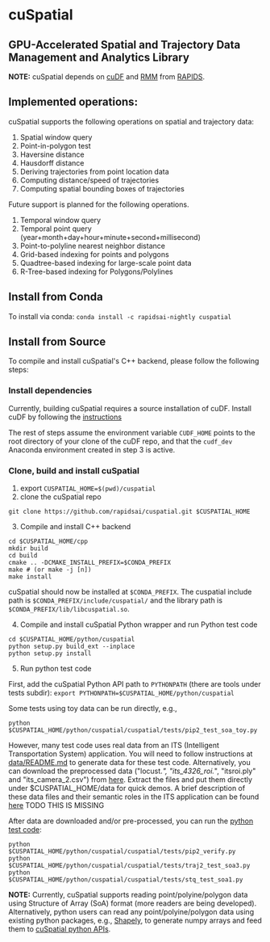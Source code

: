# cuSpatial
## GPU-Accelerated Spatial and Trajectory Data Management and Analytics Library

**NOTE:** cuSpatial depends on [cuDF](https://github.com/rapidsai/cudf) and
[RMM](https://github.com/rapidsai/rmm) from [RAPIDS](https://rapids.ai/).

## Implemented operations:
cuSpatial supports the following operations on spatial and trajectory data:
1. Spatial window query
2. Point-in-polygon test
3. Haversine distance
4. Hausdorff distance
5. Deriving trajectories from point location data
6. Computing distance/speed of trajectories
7. Computing spatial bounding boxes of trajectories

Future support is planned for the following operations.
1. Temporal window query
2. Temporal point query (year+month+day+hour+minute+second+millisecond)
3. Point-to-polyline nearest neighbor distance
4. Grid-based indexing for points and polygons
5. Quadtree-based indexing for large-scale point data
6. R-Tree-based indexing for Polygons/Polylines

## Install from Conda
To install via conda:
`conda install -c rapidsai-nightly cuspatial`

## Install from Source
To compile and install cuSpatial's C++ backend, please follow the following steps:

### Install dependencies

Currently, building cuSpatial requires a source installation of cuDF. Install
cuDF by following the [instructions](https://github.com/rapidsai/cudf/blob/branch-0.10/CONTRIBUTING.md#script-to-build-cudf-from-source)

The rest of steps assume the environment variable `CUDF_HOME` points to the 
root directory of your clone of the cuDF repo, and that the `cudf_dev` Anaconda
environment created in step 3 is active.

### Clone, build and install cuSpatial

1. export `CUSPATIAL_HOME=$(pwd)/cuspatial`
2. clone the cuSpatial repo

```
git clone https://github.com/rapidsai/cuspatial.git $CUSPATIAL_HOME
```

3. Compile and install C++ backend

```
cd $CUSPATIAL_HOME/cpp
mkdir build
cd build
cmake .. -DCMAKE_INSTALL_PREFIX=$CONDA_PREFIX
make # (or make -j [n])
make install
```

cuSpatial should now be installed at `$CONDA_PREFIX`. The cuspatial include path
is `$CONDA_PREFIX/include/cuspatial/` and the library path is
`$CONDA_PREFIX/lib/libcuspatial.so`. 

4. Compile and install cuSpatial Python wrapper and run Python test code

```
cd $CUSPATIAL_HOME/python/cuspatial
python setup.py build_ext --inplace
python setup.py install
```

5. Run python test code <br>

First, add the cuSpatial Python API path to `PYTHONPATH` (there are tools under
tests subdir): `export PYTHONPATH=$CUSPATIAL_HOME/python/cuspatial`

Some tests using toy data can be run directly, e.g.,

```
python  $CUSPATIAL_HOME/python/cuspatial/cuspatial/tests/pip2_test_soa_toy.py
```

However, many test code uses real data from an ITS (Intelligent Transportation
System) application. You will need to follow instructions at
[data/README.md](./data/README.md) to generate data for these test code.
Alternatively, you can download the preprocessed data ("locust.*",
"its_4326_roi.*", "itsroi.ply" and "its_camera_2.csv") from 
[here](https://nvidia-my.sharepoint.com/:u:/p/jiantingz/EdHR7qlaRSVPtw46XYVR9sQBjCcnUHygCuPUC3Hf8gW73A?e=LCr9nK).
Extract the files and put them directly under $CUSPATIAL_HOME/data for quick
demos. A brief description of these data files and their semantic roles in the
ITS application can be found [here](doc/itsdata.md) TODO THIS IS MISSING

After data are downloaded and/or pre-processed, you can run the 
[python test code](python/cuspatial/cuspatial/tests):

```
python  $CUSPATIAL_HOME/python/cuspatial/cuspatial/tests/pip2_verify.py
python  $CUSPATIAL_HOME/python/cuspatial/cuspatial/tests/traj2_test_soa3.py
python  $CUSPATIAL_HOME/python/cuspatial/cuspatial/tests/stq_test_soa1.py
```

**NOTE:** Currently, cuSpatial supports reading point/polyine/polygon data using
Structure of Array (SoA) format (more readers are being developed).
Alternatively, python users can read any point/polyine/polygon data using
existing python packages, e.g., [Shapely](https://pypi.org/project/Shapely/),
to generate numpy arrays and feed them to
[cuSpatial python APIs](python/cuspatial/cuspatial).
